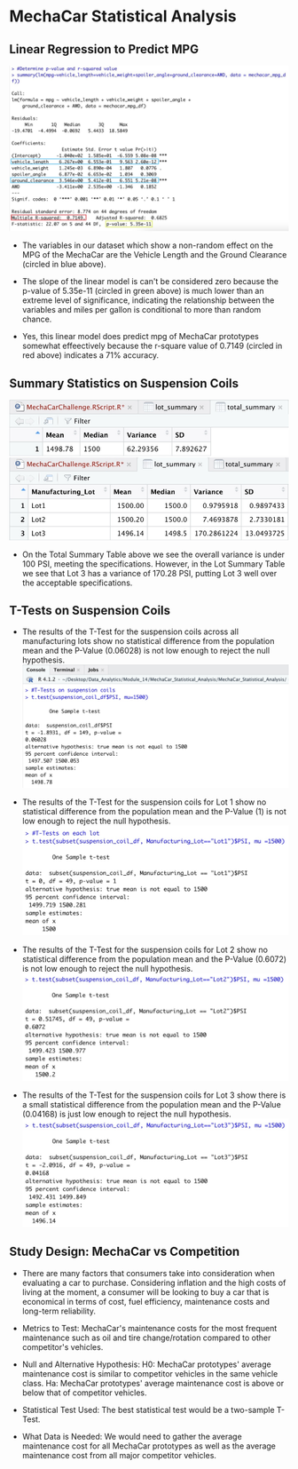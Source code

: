 # MechaCar Statistical Analysis

## Linear Regression to Predict MPG
![Linear_Regression.jpg](MechaCar_Statistical_Analysis/images/Linear_Regression.jpg)
- The variables in our dataset which show a non-random effect on the MPG of the MechaCar are the Vehicle Length and the Ground Clearance (circled in blue above).

- The slope of the linear model is can't be considered zero because the p-value of 5.35e-11 (circled in green above) is much lower than an extreme level of significance, indicating the relationship between the variables and miles per gallon is conditional to more than random chance.

- Yes, this linear model does predict mpg of MechaCar prototypes somewhat effeectively because the r-square value of 0.7149 (circled in red above) indicates a 71% accuracy. 

## Summary Statistics on Suspension Coils
![Total_Summary.jpg](MechaCar_Statistical_Analysis/images/Total_Summary.jpg)
![Lot_Summary.jpg](MechaCar_Statistical_Analysis/images/Lot_Summary.jpg)
- On the Total Summary Table above we see the overall variance is under 100 PSI, meeting the specifications. However, in the Lot Summary Table we see that Lot 3 has a variance of 170.28 PSI, putting Lot 3 well over the acceptable specifications. 

## T-Tests on Suspension Coils
- The results of the T-Test for the suspension coils across all manufacturing lots show no statistical difference from the population mean and the P-Value (0.06028) is not low enough to reject the null hypothesis. 
![Suspension_Coils_Cumulative_T-Test.jpg](MechaCar_Statistical_Analysis/images/Suspension_Coils_Cumulative_T-Test.jpg)

- The results of the T-Test for the suspension coils for Lot 1 show no statistical difference from the population mean and the P-Value (1) is not low enough to reject the null hypothesis. 
![Lot1_T-Test.jpg](MechaCar_Statistical_Analysis/images/Lot1_T-Test.jpg)

- The results of the T-Test for the suspension coils for Lot 2 show no statistical difference from the population mean and the P-Value (0.6072) is not low enough to reject the null hypothesis.
![Lot2_T-Test.jpg](MechaCar_Statistical_Analysis/images/Lot2_T-Test.jpg)

- The results of the T-Test for the suspension coils for Lot 3 show there is a small statistical difference from the population mean and the P-Value (0.04168) is just low enough to reject the null hypothesis. 
![Lot3_T-Test.jpg](MechaCar_Statistical_Analysis/images/Lot3_T-Test.jpg)

## Study Design: MechaCar vs Competition
- There are many factors that consumers take into consideration when evaluating a car to purchase. Considering inflation and the high costs of living at the moment, a consumer will be looking to buy a car that is economical in terms of cost, fuel efficiency, maintenance costs and long-term reliability.

- Metrics to Test: 
  MechaCar's maintenance costs for the most frequent maintenance such as oil and tire change/rotation compared to other competitor's vehicles. 

- Null and Alternative Hypothesis: 
  H0: MechaCar prototypes' average maintenance cost is similar to competitor vehicles in the same vehicle class. 
  Ha: MechaCar prototypes' average maintenance cost is above or below that of competitor vehicles. 
  
- Statistical Test Used: 
  The best statistical test would be a two-sample T-Test.

- What Data is Needed:
  We would need to gather the average maintenance cost for all MechaCar prototypes as well as the average maintenance cost from all major competitor vehicles. 